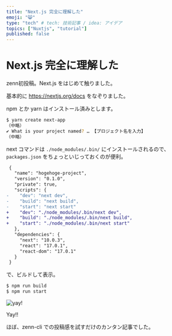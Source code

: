 ```yaml
---
title: "Next.js 完全に理解した"
emoji: "😸"
type: "tech" # tech: 技術記事 / idea: アイデア
topics: ["Nuxtjs", "tutorial"]
published: false
---
```

# Next.js 完全に理解した

zenn初投稿。Next.js をはじめて触りました。

基本的に https://nextjs.org/docs をなぞりました。

npm とか yarn はインストール済みとします。

```bash
$ yarn create next-app
（中略）
✔ What is your project named? … 【プロジェクト名を入力】
（中略）
```

next コマンドは `./node_modules/.bin/` にインストールされるので、 `packages.json` をちょっといじっておくのが便利。

```diff
 {
   "name": "hogehoge-project",
   "version": "0.1.0",
   "private": true,
   "scripts": {
-    "dev": "next dev",
-    "build": "next build",
-    "start": "next start"
+    "dev": "./node_modules/.bin/next dev",
+    "build": "./node_modules/.bin/next build",
+    "start": "./node_modules/.bin/next start"
   },
   "dependencies": {
     "next": "10.0.3",
     "react": "17.0.1",
     "react-dom": "17.0.1"
   }
 }
```

で、ビルドして表示。

```bash
$ npm run build
$ npm run start
```

![yay!](https://storage.googleapis.com/zenn-user-upload/b4hlb7xo4s5v49jg9umh9gcgyavw)

Yay!!

ほぼ、zenn-cli での投稿感を試すだけのカンタン記事でした。
